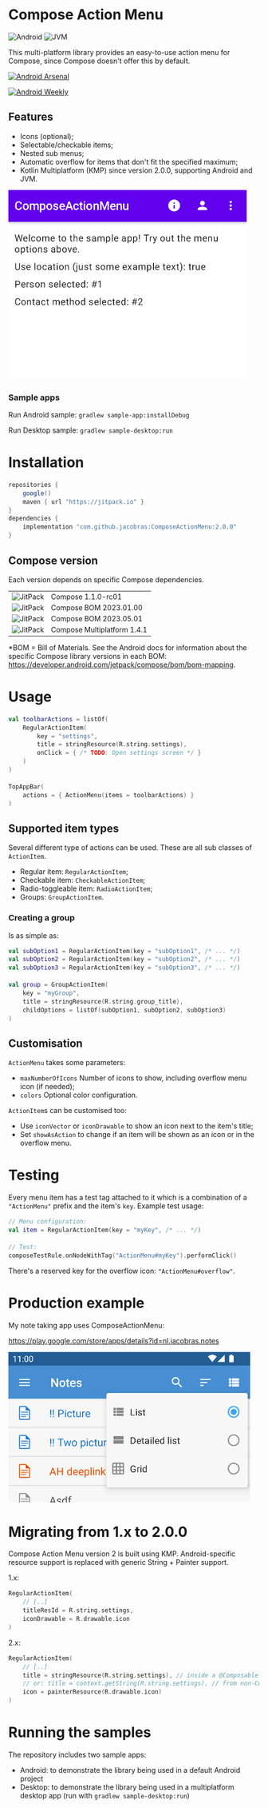 # Compose Action Menu

![Android](https://img.shields.io/badge/-android-6EDB8D.svg?style=flat)
![JVM](https://img.shields.io/badge/-jvm-DB413D.svg?style=flat)

This multi-platform library provides an easy-to-use action menu for Compose, since Compose doesn't offer this by default.

[![Android Arsenal]( https://img.shields.io/badge/Android%20Arsenal-ComposeActionMenu-green.svg?style=flat )]( https://android-arsenal.com/details/1/8261 )

[![Android Weekly](https://androidweekly.net/issues/issue-499/badge)](https://androidweekly.net/issues/issue-499/)

## Features

- Icons (optional);
- Selectable/checkable items;
- Nested sub menus;
- Automatic overflow for items that don't fit the specified maximum;
- Kotlin Multiplatform (KMP) since version 2.0.0, supporting Android and JVM.

![Animated preview image](preview.gif)

### Sample apps

Run Android sample: `gradlew sample-app:installDebug`

Run Desktop sample: `gradlew sample-desktop:run`

# Installation

```groovy
repositories {
    google()
    maven { url "https://jitpack.io" }
}
dependencies {
    implementation "com.github.jacobras:ComposeActionMenu:2.0.0"
}
```

## Compose version

Each version depends on specific Compose dependencies.

<table>
 <tr>
  <td><img alt="JitPack" src="https://img.shields.io/badge/jitpack-v1.0.0-blue"></td><td>Compose 1.1.0-rc01</td>
 </tr>
 <tr>
  <td><img alt="JitPack" src="https://img.shields.io/badge/jitpack-v1.1.0-blue"></td><td>Compose BOM 2023.01.00</td>
 </tr>
 <tr>
  <td><img alt="JitPack" src="https://img.shields.io/badge/jitpack-v1.2.0-blue"></td><td>Compose BOM 2023.05.01</td>
 </tr>
 <tr>
  <td><img alt="JitPack" src="https://img.shields.io/badge/jitpack-v2.0.0-blue"></td><td>Compose Multiplatform 1.4.1</td>
 </tr>
</table>

*BOM = Bill of Materials. See the Android docs for information about the specific Compose library versions in each
BOM: https://developer.android.com/jetpack/compose/bom/bom-mapping.

# Usage

```kotlin
val toolbarActions = listOf(
    RegularActionItem(
        key = "settings",
        title = stringResource(R.string.settings),
        onClick = { /* TODO: Open settings screen */ }
    )
)

TopAppBar(
    actions = { ActionMenu(items = toolbarActions) }
)
```

## Supported item types

Several different type of actions can be used. These are all sub classes of `ActionItem`.

- Regular item: `RegularActionItem`;
- Checkable item: `CheckableActionItem`;
- Radio-toggleable item: `RadioActionItem`;
- Groups: `GroupActionItem`.

### Creating a group

Is as simple as:

```kotlin
val subOption1 = RegularActionItem(key = "subOption1", /* ... */)
val subOption2 = RegularActionItem(key = "subOption2", /* ... */)
val subOption3 = RegularActionItem(key = "subOption3", /* ... */)

val group = GroupActionItem(
    key = "myGroup",
    title = stringResource(R.string.group_title),
    childOptions = listOf(subOption1, subOption2, subOption3)
)
```

## Customisation

`ActionMenu` takes some parameters:

- `maxNumberOfIcons` Number of icons to show, including overflow menu icon (if needed);
- `colors` Optional color configuration.

`ActionItem`s can be customised too:

- Use `iconVector` or `iconDrawable` to show an icon next to the item's title;
- Set `showAsAction` to change if an item will be shown as an icon or in the overflow menu.

# Testing

Every menu item has a test tag attached to it which is a combination of a `"ActionMenu"` prefix and the item's `key`. Example test usage:

```kotlin
// Menu configuration:
val item = RegularActionItem(key = "myKey", /* ... */)

// Test:
composeTestRule.onNodeWithTag("ActionMenu#myKey").performClick()
```

There's a reserved key for the overflow icon: `"ActionMenu#overflow"`.

# Production example

My note taking app uses ComposeActionMenu:

<https://play.google.com/store/apps/details?id=nl.jacobras.notes>

![](preview_notes.png)

# Migrating from 1.x to 2.0.0

Compose Action Menu version 2 is built using KMP. Android-specific resource support is replaced with generic String + Painter support.

1.x:

```kotlin
RegularActionItem(
    // [..]
    titleResId = R.string.settings,
    iconDrawable = R.drawable.icon
)
```

2.x:

```kotlin
RegularActionItem(
    // [..]
    title = stringResource(R.string.settings), // inside a @Composable
    // or: title = context.getString(R.string.settings), // from non-Compose context
    icon = painterResource(R.drawable.icon)
)
```

# Running the samples

The repository includes two sample apps:

* Android: to demonstrate the library being used in a default Android project
* Desktop: to demonstrate the library being used in a multiplatform desktop app (run with `gradlew sample-desktop:run`)